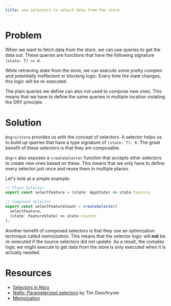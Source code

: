 ```yaml
---
title: use selectors to select data from the store
---
```


# Problem

When we want to fetch data from the store, we can use queries to get the data out. These queries are functions that have the following signature `(state: T) => K`.

While retrieving state from the store, we can execute some pretty complex and potentially ineffecient or blocking logic. Every time the state changes, this logic will be re-executed.

The plain queries we define can also not used to compose new ones. This means that we have to define the same queries in multiple location violating the DRY principle.

# Solution

`@ngrx/store` provides us with the concept of selectors. A selector helps us to build up queries that have a type signature of `(state: T): K`. The great benefit of these selectors is that they are composable.

`@ngrx` also exposes a `createSelector` function that accepts other selectors to create new ones based on these. This means that we only have to define every selector just once and reuse them in multiple places.

Let's look at a simple example:

```ts
// Plain Selector
export const selectFeature = (state: AppState) => state.feature;

// Composed Selector
export const selectFeatureCount = createSelector(
  selectFeature,
  (state: FeatureState) => state.counter
);
```

Another benefit of composed selectors is that they use an optimization technique called memoization. This means that the selector logic will **not** be re-executed if the source selectors did not update. As a result, the complex logic we might execute to get data from the store is only executed when it is actually needed.

# Resources

* [Selectors in Ngrx](https://github.com/ngrx/platform/blob/master/docs/store/selectors.md)
* [NgRx: Parameterized selectors](https://blog.angularindepth.com/ngrx-parameterized-selector-e3f610529f8) by Tim Deschryver
* [Memoization](https://en.wikipedia.org/wiki/Memoization)

